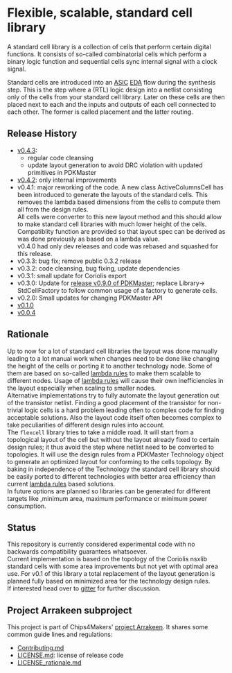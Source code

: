 # Flexible, scalable, standard cell library

A standard cell library is a collection of cells that perform certain digital functions. It consists of so-called combinatorial cells which perform a binary logic function and sequential cells sync internal signal with a clock signal.

Standard cells are introduced into an [ASIC](https://en.wikipedia.org/wiki/Application-specific_integrated_circuit) [EDA](https://en.wikipedia.org/wiki/Electronic_design_automation) flow during the synthesis step. This is the step where a (RTL) logic design into a netlist consisting only of the cells from your standard cell library. Later on these cells are then placed next to each and the inputs and outputs of each cell connected to each other. The former is called placement and the latter routing.

## Release History

* [v0.4.3](https://gitlab.com/Chips4Makers/c4m-flexcell/-/commits/v0.4.3):
  * regular code cleansing
  * update layout generation to avoid DRC violation with updated primitives in PDKMaster
* [v0.4.2](https://gitlab.com/Chips4Makers/c4m-flexcell/-/commits/v0.4.2): only internal
  improvements
* v0.4.1:
  major reworking of the code. A new class ActiveColumnsCell has been introduced to generate the layouts of the standard cells. This removes the lambda based dimensions from the cells to compute them all from the design rules.  
  All cells were converter to this new layout method and this should allow to make standard cell libraries with much lower height of the cells. Compatiblity function are provided so that layout spec can be derived as was done previously as based on a lambda value.  
  v0.4.0 had only dev releases and code was rebased and squashed for this release.
* v0.3.3: bug fix; remove public 0.3.2 release
* v0.3.2: code cleansing, bug fixing, update dependencies
* v0.3.1: small update for Coriolis export
* v0.3.0: Update for [release v0.9.0 of PDKMaster](https://gitlab.com/Chips4Makers/PDKMaster/-/blob/v0.9.0/ReleaseNotes/v0.9.0.md); replace Library-> StdCellFactory to follow common usage of a factory to generate cells.
* v0.2.0: Small updates for changing PDKMaster API
* [v0.1.0](https://gitlab.com/Chips4Makers/c4m-flexcell/-/blob/v0.1.0/ReleaseNotes/v0.1.0.md)
* [v0.0.4](https://gitlab.com/Chips4Makers/c4m-flexcell/-/blob/v0.1.0/ReleaseNotes/v0.0.4.md)

## Rationale

Up to now for a lot of standard cell libraries the layout was done manually leading to a lot manual work when changes need to be done like changing the height of the cells or porting it to another technology node. Some of them are based on so-called [lambda rules](http://www.electronics-tutorial.net/Digital-CMOS-Design/CMOS-Layout-Design/CMOS-lambda-Design-Rules/) to make them scalable to different nodes. Usage of [lambda rules](http://www.electronics-tutorial.net/Digital-CMOS-Design/CMOS-Layout-Design/CMOS-lambda-Design-Rules/) will cause their own inefficiencies in the layout especially when scaling to smaller nodes.  
Alternative implementations try to fully automate the layout generation out of the transistor netlist. Finding a good placement of the transistor for non-trivial logic cells is a hard problem leading often to complex code for finding acceptable solutions. Also the layout code itself often becomes complex to take peculiarities of different design rules into account.  
The `flexcell` library tries to take a middle road. It will start from a topological layout of the cell but without the layout already fixed to certain design rules; it thus avoid the step where netlist need to be converted to topologies. It will use the design rules from a PDKMaster Technology object to generate an optimized layout for conforming to the cells topology. By baking in independence of the Technology the standard cell library should be easily ported to different technologies with better area efficiency than current [lambda rules](http://www.electronics-tutorial.net/Digital-CMOS-Design/CMOS-Layout-Design/CMOS-lambda-Design-Rules/) based solutions.  
In future options are planned so libraries can be generated for different targets like ,minimum area, maximum performance or minimum power consumption.

## Status

This repository is currently considered experimental code with no backwards compatibility guarantees whatsoever.  
Current implementation is based on the topology of the Coriolis nsxlib standard cells with some area improvements but not yet with optimal area use. For v0.1 of this library a total replacement of the layout generation is planned fully based on minimized area for the technology design rules.  
If interested head over to [gitter](https://gitter.im/Chips4Makers/community) for further discussion.

## Project Arrakeen subproject

This project is part of Chips4Makers' [project Arrakeen](https://gitlab.com/Chips4Makers/c4m-arrakeen). It shares some common guide lines and regulations:

* [Contributing.md](https://gitlab.com/Chips4Makers/c4m-arrakeen/-/blob/redtape_v1/Contributing.md)
* [LICENSE.md](https://gitlab.com/Chips4Makers/c4m-arrakeen/-/blob/redtape_v1/LICENSE.md): license of release code
* [LICENSE_rationale.md](https://gitlab.com/Chips4Makers/c4m-arrakeen/-/blob/redtape_v1/LICENSE_rationale.md)

